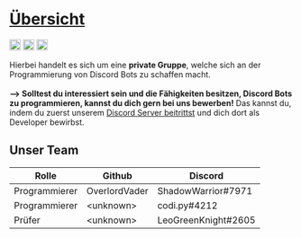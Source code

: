 # [Übersicht](https://bootstraptable.com)

<img src="https://github.com/TSP-Developement/resources/blob/master/images/bar_green1.png" height="20" width=auto>   <img src="https://github.com/TSP-Developement/resources/blob/master/images/bar_red1.png" height="20" width=auto>   <img src="https://github.com/TSP-Developement/resources/blob/master/images/bar_green2.png" height="20" width=auto>

Hierbei handelt es sich um eine <b>private Gruppe</b>, welche sich an der Programmierung von Discord Bots zu schaffen macht.<br><br>
<strong>--> Solltest du interessiert sein und die Fähigkeiten besitzen, Discord Bots zu programmieren, kannst du dich gern bei uns bewerben!</strong>
Das kannst du, indem du zuerst unserem <a href="https://discord.com/invite/4mHCeKJywE" title="Joine uns noch heute!">Discord Server beitrittst</a> und dich dort als Developer bewirbst.

## Unser Team
|Rolle | Github | Discord |
| --- | --- | --- |
| Programmierer | OverlordVader | ShadowWarrior#7971 |
| Programmierer | \<unknown> | codi.py#4212 |
| Prüfer | \<unknown> | LeoGreenKnight#2605 |
